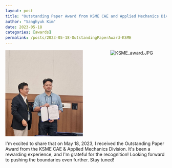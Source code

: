 ```yaml
---
layout: post
title: "Outstanding Paper Award from KSME CAE and Applied Mechanics Division"
author: "Sanghyuk Kim"
date: 2023-05-18
categories: [awards]
permalink: /posts/2023-05-18-OutstandingPaperAward-KSME
---
```

<div style="display: flex; justify-content: space-between;">
  <img src="/images/20230518_KSME.JPG" alt="KSME.JPG" style="width: 48%;">
  <img src="/images/20230518_KSME_award.jpg" alt="KSME_award.JPG" style="width: 35%;">
</div>

I'm excited to share that on May 18, 2023, I received the Outstanding Paper Award from the KSME CAE & Applied Mechanics Division. It's been a rewarding experience, and I'm grateful for the recognition! Looking forward to pushing the boundaries even further. Stay tuned!
